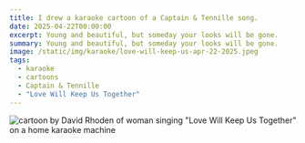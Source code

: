 ```yaml
---
title: I drew a karaoke cartoon of a Captain & Tennille song.
date: 2025-04-22T00:00:00
excerpt: Young and beautiful, but someday your looks will be gone.
summary: Young and beautiful, but someday your looks will be gone.
image: /static/img/karaoke/love-will-keep-us-apr-22-2025.jpeg
tags:
  - karaoke
  - cartoons
  - Captain & Tennille
  - "Love Will Keep Us Together"
---
```


![cartoon by David Rhoden of woman singing "Love Will Keep Us Together" on a home karaoke machine](/static/img/karaoke/love-will-keep-us-apr-22-2025.jpeg)